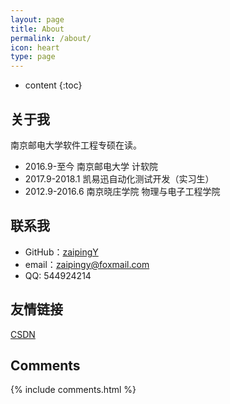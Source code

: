 ```yaml
---
layout: page
title: About
permalink: /about/
icon: heart
type: page
---
```


* content
{:toc}

## 关于我


南京邮电大学软件工程专硕在读。


* 2016.9-至今 	南京邮电大学 计软院
* 2017.9-2018.1 凯易迅自动化测试开发（实习生）
* 2012.9-2016.6 南京晓庄学院 物理与电子工程学院

## 联系我

* GitHub：[zaipingY](https://github.com/zaipingy)
* email：zaipingy@foxmail.com
* QQ: 544924214


## 友情链接

[CSDN](http://blog.csdn.net/m0_37812124/)
## Comments

{% include comments.html %}
